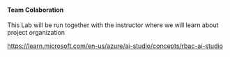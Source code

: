 ####  Team Colaboration

This Lab will be run together with the instructor where we will learn about project organization 

https://learn.microsoft.com/en-us/azure/ai-studio/concepts/rbac-ai-studio